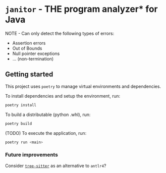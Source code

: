 # `janitor` - THE program analyzer* for Java

NOTE - Can only detect the following types of errors:

* Assertion errors
* Out of Bounds
* Null pointer exceptions
* ... (non-termination)


## Getting started

This project uses `poetry` to manage virtual environments and dependencies.

To install dependencies and setup the environment, run:

```sh
poetry install
```

To build a distributable (python .whl), run:

```sh
poetry build
```

(TODO) To execute the application, run:
```sh
poetry run <main>
```

### Future improvements

Consider [`tree-sitter`](https://github.com/tree-sitter/py-tree-sitter) as an alternative to `antlr4`?
